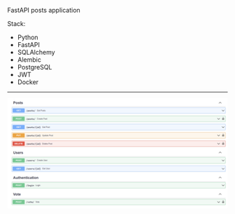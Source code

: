 FastAPI posts application

Stack:

- Python
- FastAPI
- SQLAlchemy
- Alembic
- PostgreSQL
- JWT
- Docker

<hr>

![ScreenShot](https://github.com/SergeyChA/FastAPI-app-post/blob/master/Screenshot.png)
